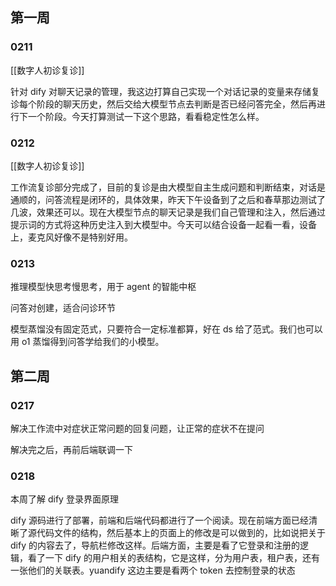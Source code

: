 ## 第一周
### 0211

[[数字人初诊复诊]]

针对 dify 对聊天记录的管理，我这边打算自己实现一个对话记录的变量来存储复诊每个阶段的聊天历史，然后交给大模型节点去判断是否已经问答完全，然后再进行下一个阶段。今天打算测试一下这个思路，看看稳定性怎么样。

### 0212

[[数字人初诊复诊]]

工作流复诊部分完成了，目前的复诊是由大模型自主生成问题和判断结束，对话是通顺的，问答流程是闭环的，具体效果，昨天下午设备到了之后和春草那边测试了几波，效果还可以。现在大模型节点的聊天记录是我们自己管理和注入，然后通过提示词的方式将这种历史注入到大模型中。今天可以结合设备一起看一看，设备上，麦克风好像不是特别好用。

### 0213

推理模型快思考慢思考，用于 agent 的智能中枢

问答对创建，适合问诊环节

模型蒸馏没有固定范式，只要符合一定标准都算，好在 ds 给了范式。我们也可以用 o1 蒸馏得到问答学给我们的小模型。


## 第二周
### 0217 

解决工作流中对症状正常问题的回复问题，让正常的症状不在提问

解决完之后，再前后端联调一下

### 0218

本周了解 dify 登录界面原理

dify 源码进行了部署，前端和后端代码都进行了一个阅读。现在前端方面已经清晰了源代码文件的结构，然后基本上的页面上的修改是可以做到的，比如说把关于 dify 的内容去了，导航栏修改这样。后端方面，主要是看了它登录和注册的逻辑，看了一下 dify 的用户相关的表结构，它是这样，分为用户表，租户表，还有一张他们的关联表。yuandify 这边主要是看两个 token 去控制登录的状态